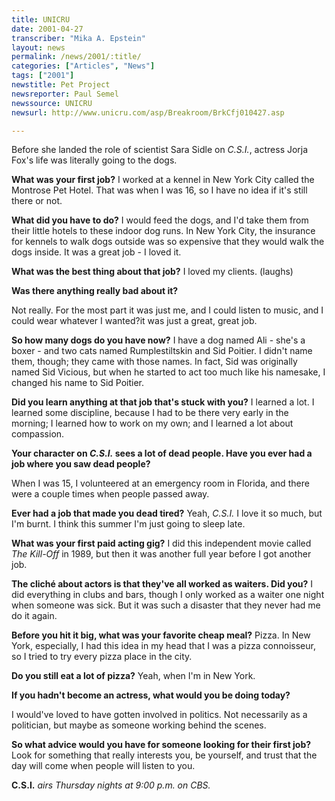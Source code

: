 ```yaml
---
title: UNICRU
date: 2001-04-27
transcriber: "Mika A. Epstein"
layout: news
permalink: /news/2001/:title/
categories: ["Articles", "News"]
tags: ["2001"]
newstitle: Pet Project
newsreporter: Paul Semel
newssource: UNICRU
newsurl: http://www.unicru.com/asp/Breakroom/BrkCfj010427.asp

---
```

Before she landed the role of scientist Sara Sidle on *C.S.I.*, actress Jorja Fox's life was literally going to the dogs.

**What was your first job?**
I worked at a kennel in New York City called the Montrose Pet Hotel. That was when I was 16, so I have no idea if it's still there or not.

**What did you have to do?**
I would feed the dogs, and I'd take them from their little hotels to these indoor dog runs. In New York City, the insurance for kennels to walk dogs outside was so expensive that they would walk the dogs inside. It was a great job - I loved it.

**What was the best thing about that job?**
I loved my clients. (laughs)

**Was there anything really bad about it?**

Not really. For the most part it was just me, and I could listen to music, and I could wear whatever I wanted?it was just a great, great job.

**So how many dogs do you have now?**
I have a dog named Ali - she's a boxer - and two cats named Rumplestiltskin and Sid Poitier. I didn't name them, though; they came with those names. In fact, Sid was originally named Sid Vicious, but when he started to act too much like his namesake, I changed his name to Sid Poitier.

**Did you learn anything at that job that's stuck with you?**
I learned a lot. I learned some discipline, because I had to be there very early in the morning; I learned how to work on my own; and I learned a lot about compassion.

**Your character on *C.S.I.* sees a lot of dead people. Have you ever had a job where you saw dead people?**

When I was 15, I volunteered at an emergency room in Florida, and there were a couple times when people passed away.

**Ever had a job that made you dead tired?**
Yeah, *C.S.I.* I love it so much, but I'm burnt. I think this summer I'm just going to sleep late.

**What was your first paid acting gig?**
I did this independent movie called *The Kill-Off* in 1989, but then it was another full year before I got another job.

**The clich&eacute; about actors is that they've all worked as waiters. Did you?**
I did everything in clubs and bars, though I only worked as a waiter one night when someone was sick. But it was such a disaster that they never had me do it again.

**Before you hit it big, what was your favorite cheap meal?**
Pizza. In New York, especially, I had this idea in my head that I was a pizza connoisseur, so I tried to try every pizza place in the city.

**Do you still eat a lot of pizza?**
Yeah, when I'm in New York.

**If you hadn't become an actress, what would you be doing today?**

I would've loved to have gotten involved in politics. Not necessarily as a politician, but maybe as someone working behind the scenes.

**So what advice would you have for someone looking for their first job?**
Look for something that really interests you, be yourself, and trust that the day will come when people will listen to you.

**C.S.I.** *airs Thursday nights at 9:00 p.m. on CBS.*
